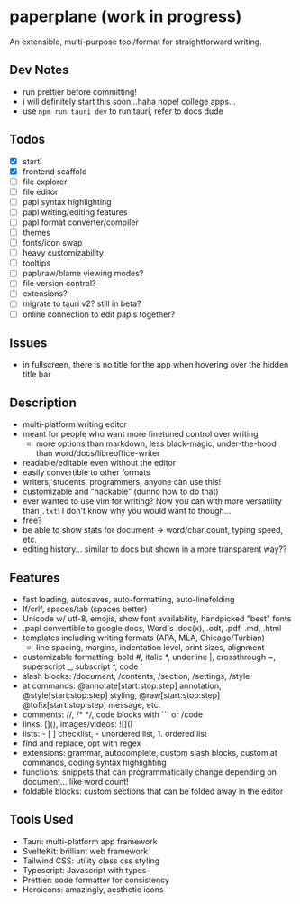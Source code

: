 # paperplane (work in progress)

An extensible, multi-purpose tool/format for straightforward writing.

## Dev Notes

- run prettier before committing!
- i will definitely start this soon...haha nope! college apps...
- use `npm run tauri dev` to run tauri, refer to docs dude

## Todos

- [x] start!
- [x] frontend scaffold
- [ ] file explorer
- [ ] file editor
- [ ] papl syntax highlighting
- [ ] papl writing/editing features
- [ ] papl format converter/compiler
- [ ] themes
- [ ] fonts/icon swap
- [ ] heavy customizability
- [ ] tooltips
- [ ] papl/raw/blame viewing modes?
- [ ] file version control?
- [ ] extensions?
- [ ] migrate to tauri v2? still in beta?
- [ ] online connection to edit papls together?

## Issues

- in fullscreen, there is no title for the app when hovering over the hidden title bar

## Description

- multi-platform writing editor
- meant for people who want more finetuned control over writing
  - more options than markdown, less black-magic, under-the-hood than word/docs/libreoffice-writer
- readable/editable even without the editor
- easily convertible to other formats
- writers, students, programmers, anyone can use this!
- customizable and "hackable" (dunno how to do that)
- ever wanted to use vim for writing? Now you can with more versatility than `.txt`! I don't know why you would want to though...
- free?
- be able to show stats for document -> word/char count, typing speed, etc.
- editing history... similar to docs but shown in a more transparent way??

## Features

- fast loading, autosaves, auto-formatting, auto-linefolding
- lf/crlf, spaces/tab (spaces better)
- Unicode w/ utf-8, emojis, show font availability, handpicked "best" fonts
- .papl convertible to google docs, Word's .doc(x), .odt, .pdf, .md, .html
- templates including writing formats (APA, MLA, Chicago/Turbian)
  - line spacing, margins, indentation level, print sizes, alignment
- customizable formatting: bold #, italic \*, underline |, crossthrough ~, superscript \_, subscript ^, code `
- slash blocks: /document, /contents, /section, /settings, /style
- at commands: @annotate[start:stop:step] annotation, @style[start:stop:step] styling, @raw[start:stop:step] @tofix[start:stop:step] message, etc.
- comments: //, /\* \*/, code blocks with ``` or /code
- links: \[\]\(\), images/videos: \!\[\]\(\)
- lists: - [ ] checklist, - unordered list, 1. ordered list
- find and replace, opt with regex
- extensions: grammar, autocomplete, custom slash blocks, custom at commands, coding syntax highlighting
- functions: snippets that can programmatically change depending on document... like word count!
- foldable blocks: custom sections that can be folded away in the editor

## Tools Used

- Tauri: multi-platform app framework
- SvelteKit: brilliant web framework
- Tailwind CSS: utility class css styling
- Typescript: Javascript with types
- Prettier: code formatter for consistency
- Heroicons: amazingly, aesthetic icons
